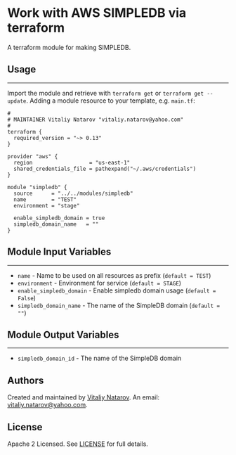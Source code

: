 # Work with AWS SIMPLEDB via terraform

A terraform module for making SIMPLEDB.


## Usage
----------------------
Import the module and retrieve with ```terraform get``` or ```terraform get --update```. Adding a module resource to your template, e.g. `main.tf`:

```
#
# MAINTAINER Vitaliy Natarov "vitaliy.natarov@yahoo.com"
#
terraform {
  required_version = "~> 0.13"
}

provider "aws" {
  region                  = "us-east-1"
  shared_credentials_file = pathexpand("~/.aws/credentials")
}

module "simpledb" {
  source      = "../../modules/simpledb"
  name        = "TEST"
  environment = "stage"

  enable_simpledb_domain = true
  simpledb_domain_name   = ""
}
```

## Module Input Variables
----------------------
- `name` - Name to be used on all resources as prefix (`default = TEST`)
- `environment` - Environment for service (`default = STAGE`)
- `enable_simpledb_domain` - Enable simpledb domain usage (`default = False`)
- `simpledb_domain_name` - The name of the SimpleDB domain (`default = ""`)

## Module Output Variables
----------------------
- `simpledb_domain_id` - The name of the SimpleDB domain


## Authors

Created and maintained by [Vitaliy Natarov](https://github.com/SebastianUA). An email: [vitaliy.natarov@yahoo.com](vitaliy.natarov@yahoo.com).

## License

Apache 2 Licensed. See [LICENSE](https://github.com/SebastianUA/terraform/blob/master/LICENSE) for full details.
